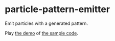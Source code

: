 # particle-pattern-emitter

Emit particles with a generated pattern.

Play [the demo](https://abagames.github.io/particle-pattern-emitter/) of [the sample code](https://github.com/abagames/particle-pattern-emitter/blob/master/src/samples/mines.ts).
